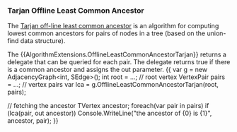 ### Tarjan Offline Least Common Ancestor

The [Tarjan off-line least common ancestor](http___en.wikipedia.org_wiki_Tarjan%27s_off-line_least_common_ancestors_algorithm.md) is an algorithm for computing lowest common ancestors for pairs of nodes in a tree (based on the union-find data structure). 

The {{AlgorithmExtensions.OfflineLeastCommonAncestorTarjan}} returns a delegate that can be queried for each pair. The delegate returns true if there is a common ancestor and assigns the out parameter.
{{
var g = new AdjacencyGraph<int, SEdge<int>>();
int root = ...; // root vertex
VertexPair<int> pairs = ...; // vertex pairs
var lca = g.OfflineLeastCommonAncestorTarjan(root, pairs);

// fetching the ancestor
TVertex ancestor;
foreach(var pair in pairs)
    if (lca(pair, out ancestor))
        Console.WriteLine("the ancestor of {0} is {1}", ancestor, pair); 
}}
